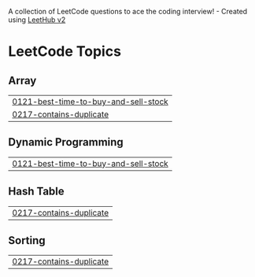 A collection of LeetCode questions to ace the coding interview! - Created using [LeetHub v2](https://github.com/arunbhardwaj/LeetHub-2.0)
<!---LeetCode Topics Start-->
# LeetCode Topics
## Array
|  |
| ------- |
| [0121-best-time-to-buy-and-sell-stock](https://github.com/Sujan-Katuwal/LeetCode-Blind-75-questions-/tree/master/0121-best-time-to-buy-and-sell-stock) |
| [0217-contains-duplicate](https://github.com/Sujan-Katuwal/LeetCode-Blind-75-questions-/tree/master/0217-contains-duplicate) |
## Dynamic Programming
|  |
| ------- |
| [0121-best-time-to-buy-and-sell-stock](https://github.com/Sujan-Katuwal/LeetCode-Blind-75-questions-/tree/master/0121-best-time-to-buy-and-sell-stock) |
## Hash Table
|  |
| ------- |
| [0217-contains-duplicate](https://github.com/Sujan-Katuwal/LeetCode-Blind-75-questions-/tree/master/0217-contains-duplicate) |
## Sorting
|  |
| ------- |
| [0217-contains-duplicate](https://github.com/Sujan-Katuwal/LeetCode-Blind-75-questions-/tree/master/0217-contains-duplicate) |
<!---LeetCode Topics End-->